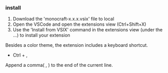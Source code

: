 ### install
1. Download the 'monocraft-x.x.x.vsix' file to local
1. Open the VSCode and open the extensions view (Ctrl+Shift+X)
1. Use the 'Install from VSIX' command in the extensions view (under the ...) to install your extension

Besides a color theme, the extension includes a keyboard shortcut.
* Ctrl + ,

Append a comma( , ) to the end of the current line.
